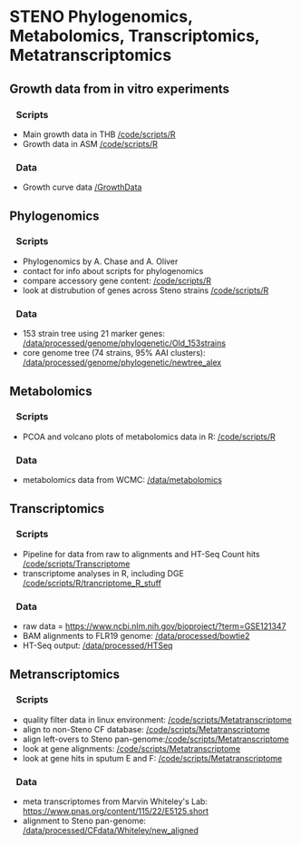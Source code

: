 # STENO Phylogenomics, Metabolomics, Transcriptomics, Metatranscriptomics


## Growth data from in vitro experiments
### &nbsp;&nbsp; Scripts
* Main growth data in THB [/code/scripts/R](https://github.com/tgallagh/Stenotrophomonas/blob/master/code/scripts/R/Steno_GrowthCurve_fig2.R)
* Growth data in ASM [/code/scripts/R](https://github.com/tgallagh/Stenotrophomonas/blob/master/code/scripts/R/Steno_GrowthCurveASM_figS2.R)
### &nbsp;&nbsp; Data
* Growth curve data [/GrowthData](https://github.com/tgallagh/Stenotrophomonas/tree/master/GrowthData) 


## Phylogenomics
### &nbsp;&nbsp; Scripts
*  Phylogenomics by A. Chase and A. Oliver
*  contact for info about scripts for phylogenomics
*  compare accessory gene content: [/code/scripts/R](https://github.com/tgallagh/Stenotrophomonas/blob/master/code/scripts/R/accessorygenes_pathwayanalysis_fig1.R)
* look at distrubution of genes across Steno strains [/code/scripts/R](https://github.com/tgallagh/Stenotrophomonas/blob/master/code/scripts/R/gene.distrubution.phyloFigS1.R)
### &nbsp;&nbsp; Data
* 153 strain tree using 21 marker genes: [/data/processed/genome/phylogenetic/Old_153strains](https://github.com/tgallagh/Stenotrophomonas/tree/master/data/processed/genome/phylogenetic/Old_153strains)
* core genome tree (74 strains, 95% AAI clusters): [/data/processed/genome/phylogenetic/newtree_alex](https://github.com/tgallagh/Stenotrophomonas/tree/master/data/processed/genome/phylogenetic/newtree_alex)


## Metabolomics
### &nbsp;&nbsp; Scripts
*  PCOA and volcano plots of metabolomics data in R: [/code/scripts/R](https://github.com/tgallagh/Stenotrophomonas/blob/master/code/scripts/R/metabolites_pcoa_volcanoplot_fig4_figs3.R) 
### &nbsp;&nbsp; Data
* metabolomics data from WCMC: [/data/metabolomics](https://github.com/tgallagh/Stenotrophomonas/tree/master/data/metabolomics)

## Transcriptomics
### &nbsp;&nbsp; Scripts
* Pipeline for data from raw to alignments and HT-Seq Count hits [/code/scripts/Transcriptome](https://github.com/tgallagh/Stenotrophomonas/tree/master/code/scripts/Transcriptome)
* transcriptome analyses in R, including DGE [/code/scripts/R/trancriptome_R_stuff](https://github.com/tgallagh/Stenotrophomonas/tree/master/code/scripts/R/transcriptome_R_stuff)
### &nbsp;&nbsp; Data
* raw data = https://www.ncbi.nlm.nih.gov/bioproject/?term=GSE121347 
* BAM alignments to FLR19 genome: [/data/processed/bowtie2](https://github.com/tgallagh/Stenotrophomonas/tree/master/data/processed/bowtie2)
* HT-Seq output: [/data/processed/HTSeq](https://github.com/tgallagh/Stenotrophomonas/blob/master/data/processed/HTSeq/steno_htseq.xls) 

## Metranscriptomics
### &nbsp;&nbsp; Scripts
* quality filter data in linux environment: [/code/scripts/Metatranscriptome](https://github.com/tgallagh/Stenotrophomonas/blob/master/code/scripts/Metatranscriptome/qualityfilter_Whiteley.sh)
* align to non-Steno CF database: [/code/scripts/Metatranscriptome](https://github.com/tgallagh/Stenotrophomonas/blob/master/code/scripts/Metatranscriptome/bowtie1_CFdatabase.sh)
* align left-overs to Steno pan-genome:[/code/scripts/Metatranscriptome](https://github.com/tgallagh/Stenotrophomonas/blob/master/code/scripts/Metatranscriptome/bowtie2_invitro_pangenome.sh)
* look at gene alignments:   [/code/scripts/Metatranscriptome](https://github.com/tgallagh/Stenotrophomonas/blob/master/code/scripts/Metatranscriptome/pangenomealignments.R)
* look at gene hits in sputum E and F: [/code/scripts/Metatranscriptome](https://github.com/tgallagh/Stenotrophomonas/blob/master/code/scripts/Metatranscriptome/calculate_pangenome_hits.R)

### &nbsp;&nbsp; Data
* meta transcriptomes from Marvin Whiteley's Lab: https://www.pnas.org/content/115/22/E5125.short
* alignment to Steno pan-genome: [/data/processed/CFdata/Whiteley/new_aligned](https://github.com/tgallagh/Stenotrophomonas/tree/master/data/processed/CFdata/Whiteley/new_aligned)
 

